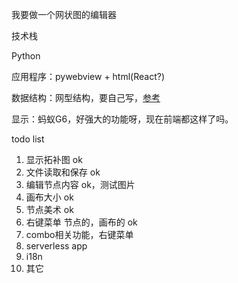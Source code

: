 我要做一个网状图的编辑器



技术栈

Python

应用程序：pywebview + html(React?)

数据结构：网型结构，要自己写，[参考](https://blog.csdn.net/weixin_27006759/article/details/141177754)

显示：蚂蚁G6，好强大的功能呀，现在前端都这样了吗。



todo list
1. 显示拓补图 ok
2. 文件读取和保存 ok
3. 编辑节点内容 ok，测试图片
4. 画布大小 ok
5. 节点美术 ok
6. 右键菜单 节点的，画布的 ok
7. combo相关功能，右键菜单 
8. serverless app
9. i18n
10. 其它


